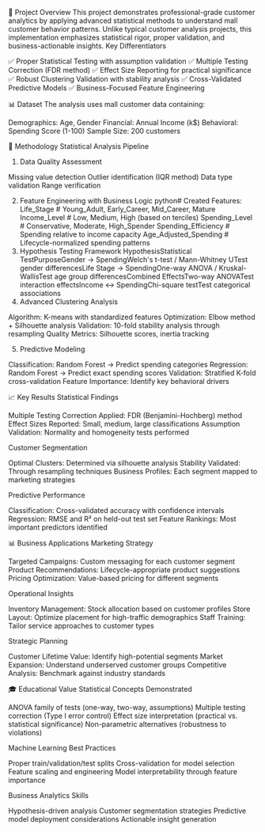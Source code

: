 🎯 Project Overview
This project demonstrates professional-grade customer analytics by applying advanced statistical methods to understand mall customer behavior patterns. Unlike typical customer analysis projects, this implementation emphasizes statistical rigor, proper validation, and business-actionable insights.
Key Differentiators

✅ Proper Statistical Testing with assumption validation
✅ Multiple Testing Correction (FDR method)
✅ Effect Size Reporting for practical significance
✅ Robust Clustering Validation with stability analysis
✅ Cross-Validated Predictive Models
✅ Business-Focused Feature Engineering

📊 Dataset
The analysis uses mall customer data containing:

Demographics: Age, Gender
Financial: Annual Income (k$)
Behavioral: Spending Score (1-100)
Sample Size: 200 customers

🔬 Methodology
Statistical Analysis Pipeline
1. Data Quality Assessment

Missing value detection
Outlier identification (IQR method)
Data type validation
Range verification

2. Feature Engineering with Business Logic
python# Created Features:
Life_Stage          # Young_Adult, Early_Career, Mid_Career, Mature
Income_Level        # Low, Medium, High (based on terciles)
Spending_Level      # Conservative, Moderate, High_Spender
Spending_Efficiency # Spending relative to income capacity
Age_Adjusted_Spending # Lifecycle-normalized spending patterns
3. Hypothesis Testing Framework
HypothesisStatistical TestPurposeGender → SpendingWelch's t-test / Mann-Whitney UTest gender differencesLife Stage → SpendingOne-way ANOVA / Kruskal-WallisTest age group differencesCombined EffectsTwo-way ANOVATest interaction effectsIncome ↔ SpendingChi-square testTest categorical associations
4. Advanced Clustering Analysis

Algorithm: K-means with standardized features
Optimization: Elbow method + Silhouette analysis
Validation: 10-fold stability analysis through resampling
Quality Metrics: Silhouette scores, inertia tracking

5. Predictive Modeling

Classification: Random Forest → Predict spending categories
Regression: Random Forest → Predict exact spending scores
Validation: Stratified K-fold cross-validation
Feature Importance: Identify key behavioral drivers

📈 Key Results
Statistical Findings

Multiple Testing Correction Applied: FDR (Benjamini-Hochberg) method
Effect Sizes Reported: Small, medium, large classifications
Assumption Validation: Normality and homogeneity tests performed

Customer Segmentation

Optimal Clusters: Determined via silhouette analysis
Stability Validated: Through resampling techniques
Business Profiles: Each segment mapped to marketing strategies

Predictive Performance

Classification: Cross-validated accuracy with confidence intervals
Regression: RMSE and R² on held-out test set
Feature Rankings: Most important predictors identified



📊 Business Applications
Marketing Strategy

Targeted Campaigns: Custom messaging for each customer segment
Product Recommendations: Lifecycle-appropriate product suggestions
Pricing Optimization: Value-based pricing for different segments

Operational Insights

Inventory Management: Stock allocation based on customer profiles
Store Layout: Optimize placement for high-traffic demographics
Staff Training: Tailor service approaches to customer types

Strategic Planning

Customer Lifetime Value: Identify high-potential segments
Market Expansion: Understand underserved customer groups
Competitive Analysis: Benchmark against industry standards

🎓 Educational Value
Statistical Concepts Demonstrated

ANOVA family of tests (one-way, two-way, assumptions)
Multiple testing correction (Type I error control)
Effect size interpretation (practical vs. statistical significance)
Non-parametric alternatives (robustness to violations)

Machine Learning Best Practices

Proper train/validation/test splits
Cross-validation for model selection
Feature scaling and engineering
Model interpretability through feature importance

Business Analytics Skills

Hypothesis-driven analysis
Customer segmentation strategies
Predictive model deployment considerations
Actionable insight generation
